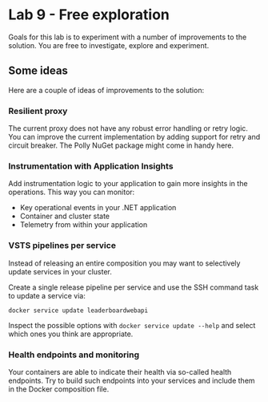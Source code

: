 # Lab 9 - Free exploration

Goals for this lab is to experiment with a number of improvements to the solution. You are free to investigate, explore and experiment.

## Some ideas

Here are a couple of ideas of improvements to the solution:

### Resilient proxy

The current proxy does not have any robust error handling or retry logic. You can improve the current implementation by adding support for retry and circuit breaker. The Polly NuGet package might come in handy here.

### Instrumentation with Application Insights

Add instrumentation logic to your application to gain more insights in the operations. This way you can monitor:
- Key operational events in your .NET application 
- Container and cluster state
- Telemetry from within your application

### VSTS pipelines per service

Instead of releasing an entire composition you may want to selectively update services in your cluster.

Create a single release pipeline per service and use the SSH command task to update a service via:
```
docker service update leaderboardwebapi
```

Inspect the possible options with `docker service update --help` and select which ones you think are appropriate.

### Health endpoints and monitoring

Your containers are able to indicate their health via so-called health endpoints. Try to build such endpoints into your services and include them in the Docker composition file. 
